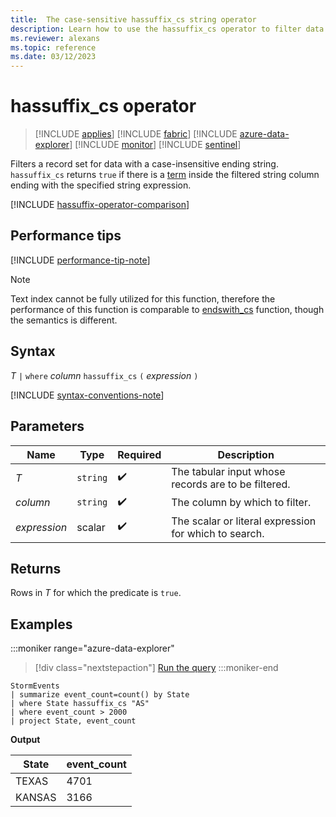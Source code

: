 ```yaml
---
title:  The case-sensitive hassuffix_cs string operator
description: Learn how to use the hassuffix_cs operator to filter data with a case-sensitive suffix string.
ms.reviewer: alexans
ms.topic: reference
ms.date: 03/12/2023
---
```

# hassuffix_cs operator

> [!INCLUDE [applies](../includes/applies-to-version/applies.md)] [!INCLUDE [fabric](../includes/applies-to-version/fabric.md)] [!INCLUDE [azure-data-explorer](../includes/applies-to-version/azure-data-explorer.md)] [!INCLUDE [monitor](../includes/applies-to-version/monitor.md)] [!INCLUDE [sentinel](../includes/applies-to-version/sentinel.md)]

Filters a record set for data with a case-insensitive ending string. `hassuffix_cs` returns `true` if there is a [term](datatypes-string-operators.md#what-is-a-term) inside the filtered string column ending with the specified string expression.

[!INCLUDE [hassuffix-operator-comparison](../includes/hassuffix-operator-comparison.md)]

## Performance tips

[!INCLUDE [performance-tip-note](../includes/performance-tip-note.md)]

> [!NOTE]
> Text index cannot be fully utilized for this function, therefore the performance of this function is comparable to [endswith_cs](endswith-cs-operator.md) function, though the semantics is different.

## Syntax

*T* `|` `where` *column* `hassuffix_cs` `(` *expression* `)`

[!INCLUDE [syntax-conventions-note](../includes/syntax-conventions-note.md)]

## Parameters

|Name|Type|Required|Description|
|--|--|--|--|
|*T* | `string` |  :heavy_check_mark: | The tabular input whose records are to be filtered.|
|*column* | `string` |  :heavy_check_mark: | The column by which to filter.|
|*expression* | scalar |  :heavy_check_mark: | The scalar or literal expression for which to search.|

## Returns

Rows in *T* for which the predicate is `true`.

## Examples  

:::moniker range="azure-data-explorer"
> [!div class="nextstepaction"]
> <a href="https://dataexplorer.azure.com/clusters/help/databases/Samples?query=H4sIAAAAAAAAAwsuyS/KdS1LzSsp5qpRKC7NzU0syqxKVUgFCcUn55fmldiCSQ1NhaRKheCSxJJUoMLyjNSiVAhPISOxuLg0LS2zIj65WEHJMVgJLo9kiIKdgpGBgQFQqqAoPys1uQSiWQdZDQCa6WLOjAAAAA==" target="_blank">Run the query</a>
:::moniker-end

```kusto
StormEvents
| summarize event_count=count() by State
| where State hassuffix_cs "AS"
| where event_count > 2000
| project State, event_count
```

**Output**

|State|event_count|
|-----|-----------|
|TEXAS|4701|
|KANSAS|3166|
